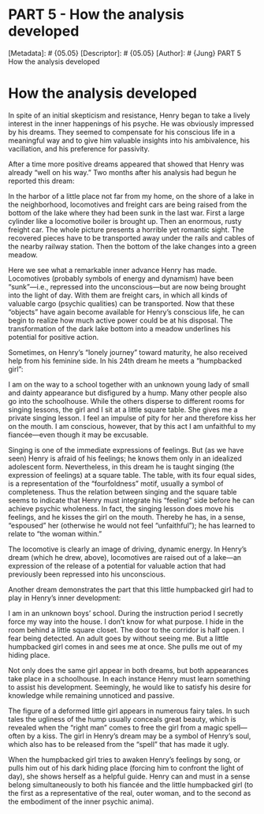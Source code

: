 # PART 5 - How the analysis developed
[Metadata]: # {05.05}
[Descriptor]: # {05.05}
[Author]: # {Jung}
PART 5
How the analysis developed
# How the analysis developed
In spite of an initial skepticism and resistance, Henry began to take a lively
interest in the inner happenings of his psyche. He was obviously impressed by
his dreams. They seemed to compensate for his conscious life in a meaningful
way and to give him valuable insights into his ambivalence, his vacillation,
and his preference for passivity.

After a time more positive dreams appeared that showed that Henry was already
“well on his way.” Two months after his analysis had begun he reported this
dream:

In the harbor of a little place not far from my home, on the shore of a lake in
the neighborhood, locomotives and freight cars are being raised from the bottom
of the lake where they had been sunk in the last war. First a large cylinder
like a locomotive boiler is brought up. Then an enormous, rusty freight car.
The whole picture presents a horrible yet romantic sight. The recovered pieces
have to be transported away under the rails and cables of the nearby railway
station. Then the bottom of the lake changes into a green meadow.

Here we see what a remarkable inner advance Henry has made. Locomotives
(probably symbols of energy and dynamism) have been “sunk”—i.e., repressed into
the unconscious—but are now being brought into the light of day. With them are
freight cars, in which all kinds of valuable cargo (psychic qualities) can be
transported. Now that these “objects” have again become available for Henry’s
conscious life, he can begin to realize how much active power could be at his
disposal. The transformation of the dark lake bottom into a meadow underlines
his potential for positive action.

Sometimes, on Henry’s “lonely journey” toward maturity, he also received help
from his feminine side. In his 24th dream he meets a “humpbacked girl”:

I am on the way to a school together with an unknown young lady of small and
dainty appearance but disfigured by a hump. Many other people also go into the
schoolhouse. While the others disperse to different rooms for singing lessons,
the girl and I sit at a little square table. She gives me a private singing
lesson. I feel an impulse of pity for her and therefore kiss her on the mouth.
I am conscious, however, that by this act I am unfaithful to my fiancée—even
though it may be excusable.

Singing is one of the immediate expressions of feelings. But (as we have seen)
Henry is afraid of his feelings; he knows them only in an idealized adolescent
form. Nevertheless, in this dream he is taught singing (the expression of
feelings) at a square table. The table, with its four equal sides, is a
representation of the “fourfoldness” motif, usually a symbol of completeness.
Thus the relation between singing and the square table seems to indicate that
Henry must integrate his “feeling” side before he can achieve psychic
wholeness. In fact, the singing lesson does move his feelings, and he kisses
the girl on the mouth. Thereby he has, in a sense, “espoused” her (otherwise he
would not feel “unfaithful”); he has learned to relate to “the woman within.”



The locomotive is clearly an image of driving, dynamic energy. In Henry’s dream
(which he drew, above), locomotives are raised out of a lake—an expression of
the release of a potential for valuable action that had previously been
repressed into his unconscious.

Another dream demonstrates the part that this little humpbacked girl had to
play in Henry’s inner development:

I am in an unknown boys’ school. During the instruction period I secretly force
my way into the house. I don’t know for what purpose. I hide in the room behind
a little square closet. The door to the corridor is half open. I fear being
detected. An adult goes by without seeing me. But a little humpbacked girl
comes in and sees me at once. She pulls me out of my hiding place.

Not only does the same girl appear in both dreams, but both appearances take
place in a schoolhouse. In each instance Henry must learn something to assist
his development. Seemingly, he would like to satisfy his desire for knowledge
while remaining unnoticed and passive.

The figure of a deformed little girl appears in numerous fairy tales. In such
tales the ugliness of the hump usually conceals great beauty, which is revealed
when the “right man” comes to free the girl from a magic spell—often by a kiss.
The girl in Henry’s dream may be a symbol of Henry’s soul, which also has to be
released from the “spell” that has made it ugly.

When the humpbacked girl tries to awaken Henry’s feelings by song, or pulls him
out of his dark hiding place (forcing him to confront the light of day), she
shows herself as a helpful guide. Henry can and must in a sense belong
simultaneously to both his fiancée and the little humpbacked girl (to the first
as a representative of the real, outer woman, and to the second as the
embodiment of the inner psychic anima).

